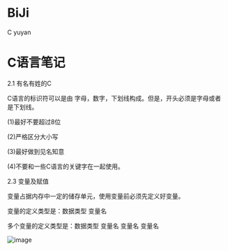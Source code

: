 # BiJi
C yuyan
<h1> C语言笔记 </h1>

2.1  有名有姓的C



C语言的标识符可以是由 字母，数字，下划线构成。但是，开头必须是字母或者是下划线。

(1)最好不要超过8位

(2)严格区分大小写

(3)最好做到见名知意

(4)不要和一些C语言的关键字在一起使用。





2.3  变量及赋值

  变量占据内存中一定的储存单元，使用变量前必须先定义好变量。

  变量的定义类型是：数据类型 变量名

  多个变量的定义类型是：数据类型 变量名 变量名 变量名

  ![image](https://user-images.githubusercontent.com/36302624/36165689-5c43e78e-112b-11e8-8218-6e9f751ac8a5.png)
